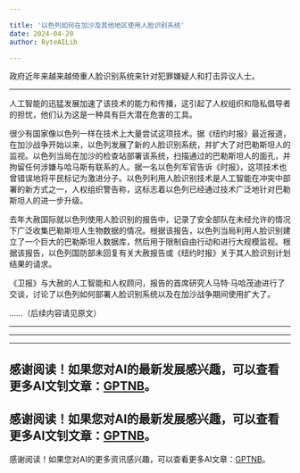 ```yaml
---

title: '以色列如何在加沙及其他地区使用人脸识别系统'
date: 2024-04-20
author: ByteAILib

---
```


政府近年来越来越倚重人脸识别系统来针对犯罪嫌疑人和打击异议人士。

---
人工智能的迅猛发展加速了该技术的能力和传播，这引起了人权组织和隐私倡导者的担忧，他们认为这是一种具有巨大潜在危害的工具。

很少有国家像以色列一样在技术上大量尝试这项技术。据《纽约时报》最近报道，在加沙战争开始以来，以色列发展了新的人脸识别系统，并扩大了对巴勒斯坦人的监视。以色列当局在加沙的检查站部署该系统，扫描通过的巴勒斯坦人的面孔，并拘留任何涉嫌与哈马斯有联系的人。据一名以色列军官告诉《时报》，这项技术也曾错误地将平民标记为激进分子。以色列利用人脸识别技术是人工智能在冲突中部署的新方式之一，人权组织警告称，这标志着以色列已经通过技术广泛地针对巴勒斯坦人的进一步升级。

去年大赦国际就以色列使用人脸识别的报告中，记录了安全部队在未经允许的情况下广泛收集巴勒斯坦人生物数据的情况。根据该报告，以色列当局利用人脸识别建立了一个巨大的巴勒斯坦人数据库，然后用于限制自由行动和进行大规模监视。根据该报告，以色列国防部未回复有关大赦报告或《纽约时报》关于其人脸识别计划结果的请求。

《卫报》与大赦的人工智能和人权顾问，报告的首席研究人马特·马哈茂迪进行了交谈，讨论了以色列如何部署人脸识别系统以及在加沙战争期间使用扩大了。

......（后续内容请见原文）

---
---

---
感谢阅读！如果您对AI的最新发展感兴趣，可以查看更多AI文钊文章：[GPTNB](https://gptnb.com)。
---
感谢阅读！如果您对AI的最新发展感兴趣，可以查看更多AI文钊文章：[GPTNB](https://gptnb.com)。
---
感谢阅读！如果您对AI的更多资讯感兴趣，可以查看更多AI文章：[GPTNB](https://gptnb.com)。